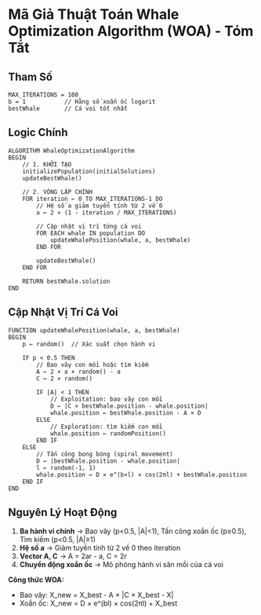 # Mã Giả Thuật Toán Whale Optimization Algorithm (WOA) - Tóm Tắt

## Tham Số
```
MAX_ITERATIONS = 100
b = 1           // Hằng số xoắn ốc logarit
bestWhale       // Cá voi tốt nhất
```

## Logic Chính

```pseudocode
ALGORITHM WhaleOptimizationAlgorithm
BEGIN
    // 1. KHỞI TẠO
    initializePopulation(initialSolutions)
    updateBestWhale()
    
    // 2. VÒNG LẶP CHÍNH
    FOR iteration ← 0 TO MAX_ITERATIONS-1 DO
        // Hệ số a giảm tuyến tính từ 2 về 0
        a ← 2 × (1 - iteration / MAX_ITERATIONS)
        
        // Cập nhật vị trí từng cá voi
        FOR EACH whale IN population DO
            updateWhalePosition(whale, a, bestWhale)
        END FOR
        
        updateBestWhale()
    END FOR
    
    RETURN bestWhale.solution
END
```

## Cập Nhật Vị Trí Cá Voi

```pseudocode
FUNCTION updateWhalePosition(whale, a, bestWhale)
BEGIN
    p ← random()  // Xác suất chọn hành vi
    
    IF p < 0.5 THEN
        // Bao vây con mồi hoặc tìm kiếm
        A ← 2 × a × random() - a
        C ← 2 × random()
        
        IF |A| < 1 THEN
            // Exploitation: bao vây con mồi
            D ← |C × bestWhale.position - whale.position|
            whale.position ← bestWhale.position - A × D
        ELSE
            // Exploration: tìm kiếm con mồi
            whale.position ← randomPosition()
        END IF
    ELSE
        // Tấn công bong bóng (spiral movement)
        D ← |bestWhale.position - whale.position|
        l ← random(-1, 1)
        whale.position ← D × e^(b×l) × cos(2πl) + bestWhale.position
    END IF
END
```

## Nguyên Lý Hoạt Động

1. **Ba hành vi chính** → Bao vây (p<0.5, |A|<1), Tấn công xoắn ốc (p≥0.5), Tìm kiếm (p<0.5, |A|≥1)
2. **Hệ số a** → Giảm tuyến tính từ 2 về 0 theo iteration
3. **Vector A, C** → A = 2ar - a, C = 2r
4. **Chuyển động xoắn ốc** → Mô phỏng hành vi săn mồi của cá voi

**Công thức WOA:**
- Bao vây: X_new = X_best - A × |C × X_best - X|
- Xoắn ốc: X_new = D × e^(bl) × cos(2πl) + X_best